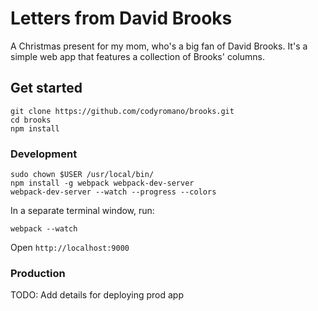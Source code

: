 # Letters from David Brooks

A Christmas present for my mom, who's a big fan of David Brooks. It's a simple web app that features a collection of Brooks' columns.

## Get started

```
git clone https://github.com/codyromano/brooks.git
cd brooks
npm install
```

### Development

```
sudo chown $USER /usr/local/bin/
npm install -g webpack webpack-dev-server
webpack-dev-server --watch --progress --colors
```
In a separate terminal window, run:
```
webpack --watch
```
Open `http://localhost:9000`

### Production

TODO: Add details for deploying prod app

